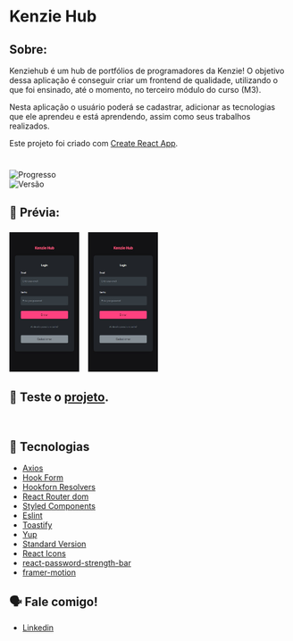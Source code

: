 # Kenzie Hub

## Sobre:

Kenziehub é um hub de portfólios de programadores da Kenzie! O objetivo dessa aplicação é conseguir criar um frontend de qualidade, utilizando o que foi ensinado, até o momento, no terceiro módulo do curso (M3).

Nesta aplicação o usuário poderá se cadastrar, adicionar as tecnologias que ele aprendeu e está aprendendo, assim como seus trabalhos realizados.

Este projeto foi criado com [Create React App](https://github.com/facebook/create-react-app).

#

<img src="https://img.shields.io/badge/progress-95%25-brightgreen.svg" alt="Progresso"></a><br>
<img src="https://img.shields.io/badge/Vers%C3%A3o-1.3.0-blue" alt="Versão"></a>

## 📜 Prévia:

<h3>
<img src="./src/Assets/Imgs/Login.jpeg" alt="Página de login" height="250" width="125">&nbsp;&nbsp;&nbsp;&nbsp;<img src="./src/Assets/Imgs/Login.jpeg" alt="Página de login" height="250" width="125">
</h3>

## 📲 Teste o [projeto](https://react-entrega-s2-kenzie-hub-fabiojcp.vercel.app/).

<br>

## 🚀 **Tecnologias** <br>

- [Axios](https://github.com/axios/axios)
- [Hook Form](https://react-hook-form.com/)
- [Hookforn Resolvers](https://github.com/react-hook-form/resolvers)
- [React Router dom](https://reactrouter.com/docs/en/v6/getting-started/overview)
- [Styled Components](https://www.styled-components.com/)
- [Eslint](https://eslint.org/)
- [Toastify](https://github.com/fkhadra/react-toastify#readme)
- [Yup](https://github.com/jquense/yup)
- [Standard Version](https://github.com/conventional-changelog/standard-version)
- [React Icons](https://react-icons.github.io/react-icons/)
- [react-password-strength-bar](https://github.com/lannex/react-password-strength-bar)
- [framer-motion](https://github.com/framer/motion)

## 🗣️ Fale comigo!

- [Linkedin](https://www.linkedin.com/in/f%C3%A1bio-casanova-baa818237/)

#
